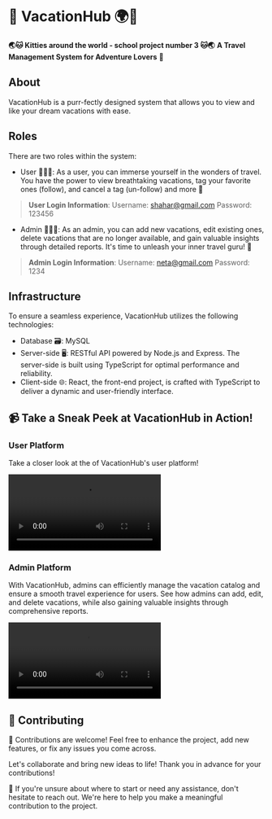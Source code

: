 # 🌴 VacationHub 🌍🐾
**🌏🐱 Kitties around the world - school project number 3 🐱🌏**
**A Travel Management System for Adventure Lovers** 🌟

## About
VacationHub is a purr-fectly designed system that allows you to view and like your dream vacations with ease.

## Roles
There are two roles within the system:

- User 🙋‍♀️🌟: As a user, you can immerse yourself in the wonders of travel. You have the power to view breathtaking vacations, tag your favorite ones (follow), and cancel a tag (un-follow) and more 🌈

> **User Login Information**:
> Username: shahar@gmail.com
> Password: 123456

- Admin 👩‍💼🔑: As an admin, you can add new vacations, edit existing ones, delete vacations that are no longer available, and gain valuable insights through detailed reports. It's time to unleash your inner travel guru! 💼

> **Admin Login Information**:
> Username: neta@gmail.com
> Password: 1234

## Infrastructure
To ensure a seamless experience, VacationHub utilizes the following technologies:

- Database 🗃️: MySQL
- Server-side 🖥️: RESTful API powered by Node.js and Express. The server-side is built using TypeScript for optimal performance and reliability.
- Client-side 🌐: React, the front-end project, is crafted with TypeScript to deliver a dynamic and user-friendly interface.

## 📹 Take a Sneak Peek at VacationHub in Action!

### User Platform
Take a closer look at the of VacationHub's user platform!

![Exploring and Filtering Vacations](Assets/VacationHubUser.avi) 

### Admin Platform
With VacationHub, admins can efficiently manage the vacation catalog and ensure a smooth travel experience for users. See how admins can add, edit, and delete vacations, while also gaining valuable insights through comprehensive reports. 

![Adding, Editing and Deleting Vacations + Generating Reports](Assets/VacationHubAdmin.avi)


## 🤝 Contributing

🎉 Contributions are welcome! Feel free to enhance the project, add new features, or fix any issues you come across. 

Let's collaborate and bring new ideas to life! Thank you in advance for your contributions!

🌟 If you're unsure about where to start or need any assistance, don't hesitate to reach out. We're here to help you make a meaningful contribution to the project. 